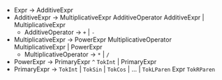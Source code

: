 
- Expr -> AdditiveExpr
- AdditiveExpr -> MultiplicativeExpr AdditiveOperator AdditiveExpr | MultiplicativeExpr
  - AdditiveOperator -> `+` | `-`
- MultiplicativeExpr -> PowerExpr MultiplicativeOperator MultiplicativeExpr | PowerExpr
  - MultiplicativeOperator -> `*` | `/`
- PowerExpr -> PrimaryExpr `^` `TokInt` | PrimaryExpr
- PrimaryExpr -> `TokInt` | `TokSin` | `TokCos` | ... | `TokLParen` Expr `TokRParen`

